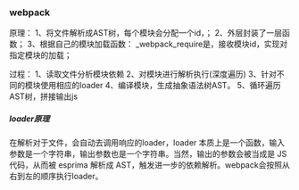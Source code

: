 ### webpack

原理：
1、将文件解析成AST树，每个模块会分配一个id，；
2、外层封装了一层函数；
3、根据自己的模块加载函数： \_webpack_require是，接收模块id，实现对指定模块的加载；

过程：
1、读取文件分析模块依赖
2、对模块进行解析执行(深度遍历)
3、针对不同的模块使用相应的loader
4、编译模块，生成抽象语法树AST。
5、循环遍历AST树，拼接输出js

##### loader原理

在解析对于文件，会自动去调用响应的loader，loader 本质上是一个函数，输入参数是一个字符串，输出参数也是一个字符串。当然，输出的参数会被当成是 JS 代码，从而被 esprima 解析成 AST，触发进一步的依赖解析。webpack会按照从右到左的顺序执行loader。
